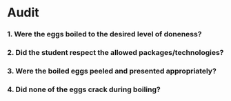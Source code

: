# Audit

### 1. Were the eggs boiled to the desired level of doneness?
### 2. Did the student respect the allowed packages/technologies?
### 3. Were the boiled eggs peeled and presented appropriately?
### 4. Did none of the eggs crack during boiling?